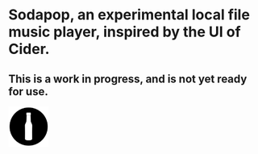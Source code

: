 # Sodapop, an experimental local file music player, inspired by the UI of Cider.
## This is a work in progress, and is not yet ready for use.

<img src="./public/logo.png" alt="Sodapop logo" width="80px"/>